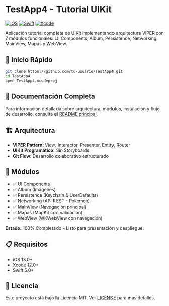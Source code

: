 # TestApp4 - Tutorial UIKit

[![iOS](https://img.shields.io/badge/iOS-13.0+-blue.svg)](https://developer.apple.com/ios/)
[![Swift](https://img.shields.io/badge/Swift-5.0+-orange.svg)](https://swift.org/)
[![Xcode](https://img.shields.io/badge/Xcode-12.0+-green.svg)](https://developer.apple.com/xcode/)

Aplicación tutorial completa de UIKit implementando arquitectura VIPER con 7 módulos funcionales: UI Components, Album, Persistence, Networking, MainView, Mapas y WebView.

## 🚀 Inicio Rápido

```bash
git clone https://github.com/tu-usuario/TestApp4.git
cd TestApp4
open TestApp4.xcodeproj
```

## 📖 Documentación Completa

Para información detallada sobre arquitectura, módulos, instalación y flujo de desarrollo, consulta el [README principal](./TestApp4/README.md).

## 🏗️ Arquitectura

- **VIPER Pattern**: View, Interactor, Presenter, Entity, Router
- **UIKit Programático**: Sin Storyboards
- **Git Flow**: Desarrollo colaborativo estructurado

## 📱 Módulos

- ✅ UI Components
- ✅ Album (Imágenes)
- ✅ Persistence (Keychain & UserDefaults)
- ✅ Networking (API REST - Pokemon)
- ✅ MainView (Navegación principal)
- ✅ Mapas (MapKit con validación)
- ✅ WebView (WKWebView con navegación)

**Estado:** 100% Completado - Listo para presentación y despliegue.

## 📋 Requisitos

- iOS 13.0+
- Xcode 12.0+
- Swift 5.0+

## 📄 Licencia

Este proyecto está bajo la Licencia MIT. Ver [LICENSE](./LICENSE) para más detalles.